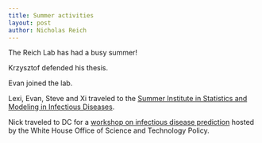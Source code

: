 ```yaml
---
title: Summer activities
layout: post
author: Nicholas Reich
---
```


The Reich Lab has had a busy summer!
<!--more-->

Krzysztof defended his thesis.

Evan joined the lab.

Lexi, Evan, Steve and Xi traveled to the [Summer Institute in Statistics and Modeling in Infectious Diseases](http://www.biostat.washington.edu/suminst/sismid/general).

Nick traveled to DC for a [workshop on infectious disease prediction](https://www.umass.edu/sphhs/news-events/reich-attends-disease-forecasting-workshops-white-house-and-defense-advanced-research) hosted by the White House Office of Science and Technology Policy.




